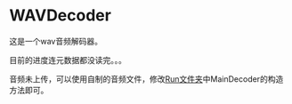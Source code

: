 # WAVDecoder

这是一个wav音频解码器。

目前的进度连元数据都没读完。。。

音频未上传，可以使用自制的音频文件，修改[Run文件夹](./src/Run.kt)中MainDecoder的构造方法即可。